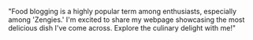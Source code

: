 "Food blogging is a highly popular term among enthusiasts, especially among 'Zengies.' I'm excited to share my webpage showcasing the most delicious dish I've come across. Explore the culinary delight with me!"
